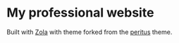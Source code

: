 # My professional website

Built with <a href="https://getzola.org/">Zola</a> with theme forked from the <a href="https://github.com/jskaza/peritus">peritus</a> theme.